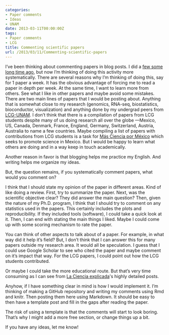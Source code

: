 ```yaml
---
categories:
- Paper comments
- Ideas
- UNAM
date: 2013-03-11T00:00:00Z
tags:
- Paper comments
- LCG
title: Commenting scientific papers
url: /2013/03/11/Commenting-scientific-papers
---
```


<p>I&#8217;ve been thinking about commenting papers in blog posts. I did a <a href="http://fellgernon.tumblr.com/tagged/Paper%20comments#.UT534NHF0W8">few some long time ago</a>, but now I&#8217;m thinking of doing this activity more systematically. There are several reasons why I&#8217;m thinking of doing this, say for 1 paper a week. It has the obvious advantage of forcing me to read a paper in depth per week. At the same time, I want to learn more from others. See what I like in other papers and maybe avoid some mistakes. There are two main lines of papers that I would be posting about. Anything that is somewhat close to my research (genomics, RNA-seq, biostatistics, bioconductor, visualization) and anything done by my undergrad peers from <a href="http://www.lcg.unam.mx/">LCG-UNAM</a>. I don&#8217;t think that there is a compilation of papers from LCG students despite many of us doing research all over the globe —Mexico, US, Canada, Denmark, France, England, Germany, Switzerland, Austria, Australia to name a few countries. Maybe compiling a list of papers with contributions from LCG students is a task for <a href="http://masciencia.org/">Más Ciencia por México</a> which seeks to promote science in Mexico. But I would be happy to learn what others are doing and in a way keep in touch academically. </p>
<p>Another reason in favor is that blogging helps me practice my English. And writing helps me organize my ideas.</p>
<p>But, the question remains, if you systematically comment papers, what would you comment on?</p>
<p>I think that I should state my opinion of the paper in different areas. Kind of like doing a review. First, try to summarize the paper. Next, was the scientific objective clear? They did answer the main question? Then, given the nature of my Ph.D. program, <span>I think that I should try to comment on any statistics used in the papers. This certainly includes the plots and reproducibility. If they included tools (software), I could take a quick look at it. Then, I can end with stating the main things I liked. Maybe I could come up with some scoring mechanism to rate the paper.</span></p>
<p><span>You can think of other aspects to talk about of a paper. For example, in what way did it help it&#8217;s field? But, I don&#8217;t think that I can answer this for many papers outside my research area. It would all be speculation. I guess that I could use Google Scholar to see who cited the paper and maybe comment on it&#8217;s impact that way. For the LCG papers, I could point out how the LCG students contributed. </span></p>
<p><span>Or maybe I could take the more educational route. But that&#8217;s very time consuming as I can see from <a href="http://cienciaexplicada.blogspot.com/">La Ciencia explicada</a>'s highly detailed posts.</span></p>
<p><span>Anyhow, if I have something clear in mind is how I would implement it. I&#8217;m thinking of making a GitHub repository and writing my comments using Rmd and knitr. Then posting them here using Markdown. It should be easy to then have a template post and fill in the gaps after reading the paper.</span></p>
<p><span>The risk of using a template is that the comments will start to look boring. That&#8217;s why I might add a more free section, or change things up a bit.</span></p>
<p><span>If you have any ideas, let me know!</span></p>
